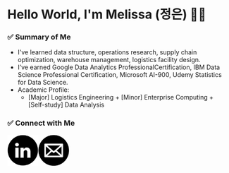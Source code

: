 # Hello World, I'm Melissa (정은) 👋🏻

### ✅ Summary of Me
- I've learned data structure, operations research, supply chain optimization, warehouse management, logistics facility design.
- I’ve earned Google Data Analytics ProfessionalCertification, IBM Data Science Professional Certification, Microsoft AI-900, Udemy Statistics for Data Science.
- Academic Profile: <br>
    - [Major] Logistics Engineering + [Minor] Enterprise Computing + [Self-study] Data Analysis


### ✅ Connect with Me

   <a href="https://www.linkedin.com/in/jungeun-eom/"><img align="left" alt="linkedin" width="70px" src="https://github.com/melissa9813/melissa9813/blob/a123b769125173f5d5cbf709fc063a8175268179/linkedin.png" /></a>
   <a href="mailto: jungeun.melissa@gmail.com"><img align="left" alt="email" width="70px" src="https://github.com/melissa9813/melissa9813/blob/a6d5a1de53bc6a8ccaa08565f4011bb579a60960/email_logo.jpg" /></a>

[linkedin]: https://www.linkedin.com/in/jungeun-eom/
[Gmail]: https://melissa9813.github.io/
